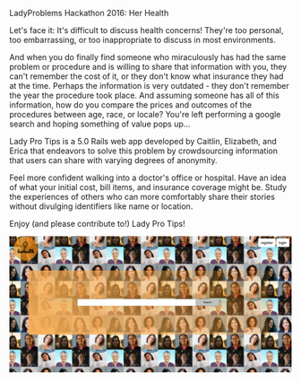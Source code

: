 LadyProblems Hackathon 2016: Her Health

Let's face it: It's difficult to discuss health concerns! They're too personal, too embarrassing, or too inappropriate to discuss in most environments.

And when you do finally find someone who miraculously has had the same problem or procedure and is willing to share that information with you, they can't remember the cost of it, or they don't know what insurance they had at the time. Perhaps the information is very outdated - they don't remember the year the procedure took place. And assuming someone has all of this information, how do you compare the prices and outcomes of the procedures between age, race, or locale? You're left performing a google search and hoping something of value pops up...

Lady Pro Tips is a 5.0 Rails web app developed by Caitlin, Elizabeth, and Erica that endeavors to solve this problem by crowdsourcing information that users can share with varying degrees of anonymity.

Feel more confident walking into a doctor's office or hospital. Have an idea of what your initial cost, bill items, and insurance coverage might be. Study the experiences of others who can more comfortably share their stories without divulging identifiers like name or location.

Enjoy (and please contribute to!) Lady Pro Tips!

![Main Search](/app/assets/images/screen.png)
